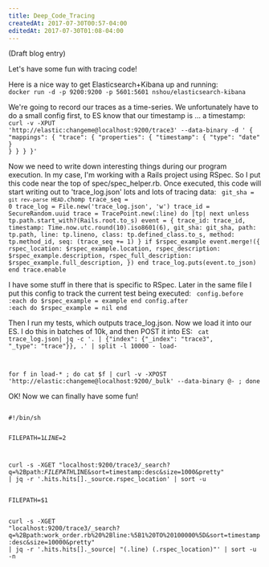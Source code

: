```yaml
---
title: Deep_Code_Tracing
createdAt: 2017-07-30T00:57-04:00
editedAt: 2017-07-30T01:08-04:00
---
```


(Draft blog entry)

Let's have some fun with tracing code!

Here is a nice way to get Elasticsearch+Kibana up and running:
<code>
docker run -d -p 9200:9200 -p 5601:5601 nshou/elasticsearch-kibana
</code>

We're going to record our traces as a time-series. We unfortunately have to do a small config first, to ES know that our timestamp is ... a timestamp:
<code>
curl -v -XPUT 'http://elastic:changeme@localhost:9200/trace3' --data-binary -d '
{
  "mappings": {
    "trace": {
      "properties": {
        "timestamp": {
          "type": "date"
        }
      }
    }
  }
}'
</code>

Now we need to write down interesting things during our program execution. In my case, I'm working with a Rails project using RSpec. So I put this code near the top of spec/spec_helper.rb. Once executed, this code will start writing out to 'trace_log.json' lots and lots of tracing data:
<code>
git_sha = `git rev-parse HEAD`.chomp
trace_seq = 0
trace_log = File.new('trace_log.json', 'w')
trace_id = SecureRandom.uuid
trace = TracePoint.new(:line) do |tp|
  next unless tp.path.start_with?(Rails.root.to_s)
  event = {
    trace_id: trace_id,
    timestamp: Time.now.utc.round(10).iso8601(6),
    git_sha: git_sha,
    path: tp.path,
    line: tp.lineno,
    class: tp.defined_class.to_s,
    method: tp.method_id,
    seq: (trace_seq += 1)
  }
  if $rspec_example
    event.merge!({
      rspec_location: $rspec_example.location,
      rspec_description: $rspec_example.description,
      rspec_full_description: $rspec_example.full_description,
    })
  end
  trace_log.puts(event.to_json)
end
trace.enable
</code>

I have some stuff in there that is specific to RSpec. Later in the same file I put this config to track the current test being executed:
<code>
config.before :each do
  $rspec_example = example
end
config.after :each do
  $rspec_example = nil
end
</code>

Then I run my tests, which outputs trace_log.json. Now we load it into our ES. I do this in batches of 10k, and then POST it into ES:
<code>
cat trace_log.json| jq -c '. | {"index": {"_index": "trace3", "_type": "trace"}}, .' | split -l 10000 - load-

for f in load-* ; do cat $f | curl -v -XPOST 'http://elastic:changeme@localhost:9200/_bulk' --data-binary @- ; done
</code>

OK! Now we can finally have some fun!


<code>
#!/bin/sh

FILEPATH=$1
LINE=$2

curl -s -XGET "localhost:9200/trace3/_search?q=%2Bpath:$FILEPATH%20%2Bline:$LINE&sort=timestamp:desc&size=1000&pretty" | jq -r '.hits.hits[]._source.rspec_location' | sort -u
</code>

<code>
FILEPATH=$1

curl -s -XGET "localhost:9200/trace3/_search?q=%2Bpath:work_order.rb%20%2Bline:%5B1%20TO%20100000%5D&sort=timestamp:desc&size=10000&pretty" | jq -r '.hits.hits[]._source| "\(.line) \(.rspec_location)"' | sort -u -n
</code>



